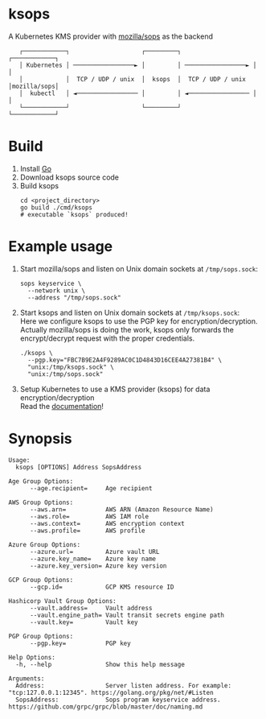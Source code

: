 # ksops
A Kubernetes KMS provider with [mozilla/sops](https://github.com/mozilla/sops) as the backend

```
   ┌────────────┐                    ┌─────────┐                    ┌────────────┐
   │ Kubernetes │ ─────────────────► │         │ ─────────────────► │            │
   │            │  TCP / UDP / unix  │  ksops  │  TCP / UDP / unix  │mozilla/sops│
   │  kubectl   │ ◄───────────────── │         │ ◄───────────────── │            │
   └────────────┘                    └─────────┘                    └────────────┘
```

# Build

1. Install [Go](https://golang.org/)
2. Download ksops source code
3. Build ksops
   ```shell
   cd <project_directory>
   go build ./cmd/ksops
   # executable `ksops` produced!
   ```

# Example usage

1. Start mozilla/sops and listen on Unix domain sockets at `/tmp/sops.sock`:
   ```shell
   sops keyservice \
     --network unix \
     --address "/tmp/sops.sock"
   ```
2. Start ksops and listen on Unix domain sockets at `/tmp/ksops.sock`: \
   Here we configure ksops to use the PGP key for encryption/decryption.
   Actually mozilla/sops is doing the work, ksops only forwards the encrypt/decrypt request with the proper credentials.
   ```shell
   ./ksops \
     --pgp.key="FBC7B9E2A4F9289AC0C1D4843D16CEE4A27381B4" \
     "unix:/tmp/ksops.sock" \
     "unix:/tmp/sops.sock"
   ```
3. Setup Kubernetes to use a KMS provider (ksops) for data encryption/decryption \
   Read the [documentation](https://kubernetes.io/docs/tasks/administer-cluster/kms-provider/)!

# Synopsis
```shell
Usage:
  ksops [OPTIONS] Address SopsAddress

Age Group Options:
      --age.recipient=     Age recipient

AWS Group Options:
      --aws.arn=           AWS ARN (Amazon Resource Name)
      --aws.role=          AWS IAM role
      --aws.context=       AWS encryption context
      --aws.profile=       AWS profile

Azure Group Options:
      --azure.url=         Azure vault URL
      --azure.key_name=    Azure key name
      --azure.key_version= Azure key version

GCP Group Options:
      --gcp.id=            GCP KMS resource ID

Hashicorp Vault Group Options:
      --vault.address=     Vault address
      --vault.engine_path= Vault transit secrets engine path
      --vault.key=         Vault key

PGP Group Options:
      --pgp.key=           PGP key

Help Options:
  -h, --help               Show this help message

Arguments:
  Address:                 Server listen address. For example: "tcp:127.0.0.1:12345". https://golang.org/pkg/net/#Listen
  SopsAddress:             Sops program keyservice address. https://github.com/grpc/grpc/blob/master/doc/naming.md
```
